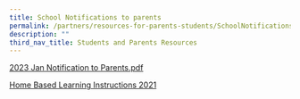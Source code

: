 ```yaml
---
title: School Notifications to parents
permalink: /partners/resources-for-parents-students/SchoolNotificationstoparents/
description: ""
third_nav_title: Students and Parents Resources
---
```

[2023 Jan Notification to Parents.pdf](/files/January%20Notification%20to%20Parents%202023.pdf)


<a href="/partners/resources-for-parents-students/home-based-learning-instructions-2021">Home Based Learning Instructions 2021</a>